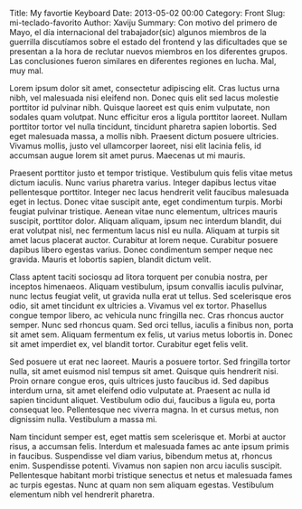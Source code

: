 Title: My favortie Keyboard
Date: 2013-05-02 00:00
Category: Front
Slug: mi-teclado-favorito
Author: Xaviju
Summary: Con motivo del primero de Mayo, el día internacional del trabajador(sic) algunos miembros de la guerrilla discutíamos sobre el estado del frontend y las dificultades que se presentan a la hora de reclutar nuevos miembros en los diferentes grupos. Las conclusiones fueron similares en diferentes regiones en lucha. Mal, muy mal.


Lorem ipsum dolor sit amet, consectetur adipiscing elit. Cras luctus urna nibh, vel malesuada nisi eleifend non. Donec quis elit sed lacus molestie porttitor id pulvinar nibh. Quisque laoreet est quis enim vulputate, non sodales quam volutpat. Nunc efficitur eros a ligula porttitor laoreet. Nullam porttitor tortor vel nulla tincidunt, tincidunt pharetra sapien lobortis. Sed eget malesuada massa, a mollis nibh. Praesent dictum posuere ultricies. Vivamus mollis, justo vel ullamcorper laoreet, nisi elit lacinia felis, id accumsan augue lorem sit amet purus. Maecenas ut mi mauris.

Praesent porttitor justo et tempor tristique. Vestibulum quis felis vitae metus dictum iaculis. Nunc varius pharetra varius. Integer dapibus lectus vitae pellentesque porttitor. Integer nec lacus hendrerit velit faucibus malesuada eget in lectus. Donec vitae suscipit ante, eget condimentum turpis. Morbi feugiat pulvinar tristique. Aenean vitae nunc elementum, ultrices mauris suscipit, porttitor dolor. Aliquam aliquam, ipsum nec interdum blandit, dui erat volutpat nisl, nec fermentum lacus nisl eu nulla. Aliquam at turpis sit amet lacus placerat auctor. Curabitur at lorem neque. Curabitur posuere dapibus libero egestas varius. Donec condimentum semper neque nec gravida. Mauris et lobortis sapien, blandit dictum velit.

Class aptent taciti sociosqu ad litora torquent per conubia nostra, per inceptos himenaeos. Aliquam vestibulum, ipsum convallis iaculis pulvinar, nunc lectus feugiat velit, ut gravida nulla erat ut tellus. Sed scelerisque eros odio, sit amet tincidunt ex ultricies a. Vivamus vel ex tortor. Phasellus congue tempor libero, ac vehicula nunc fringilla nec. Cras rhoncus auctor semper. Nunc sed rhoncus quam. Sed orci tellus, iaculis a finibus non, porta sit amet sem. Aliquam fermentum ex felis, ut varius metus lobortis in. Donec sit amet imperdiet ex, vel blandit tortor. Curabitur eget felis velit.

Sed posuere ut erat nec laoreet. Mauris a posuere tortor. Sed fringilla tortor nulla, sit amet euismod nisl tempus sit amet. Quisque quis hendrerit nisi. Proin ornare congue eros, quis ultrices justo faucibus id. Sed dapibus interdum urna, sit amet eleifend odio vulputate at. Praesent ac nulla id sapien tincidunt aliquet. Vestibulum odio dui, faucibus a ligula eu, porta consequat leo. Pellentesque nec viverra magna. In et cursus metus, non dignissim nulla. Vestibulum a massa mi.

Nam tincidunt semper est, eget mattis sem scelerisque et. Morbi at auctor risus, a accumsan felis. Interdum et malesuada fames ac ante ipsum primis in faucibus. Suspendisse vel diam varius, bibendum metus at, rhoncus enim. Suspendisse potenti. Vivamus non sapien non arcu iaculis suscipit. Pellentesque habitant morbi tristique senectus et netus et malesuada fames ac turpis egestas. Nunc at quam non sem aliquam egestas. Vestibulum elementum nibh vel hendrerit pharetra.
